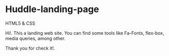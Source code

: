 # Huddle-landing-page

HTML5 & CSS

Hi!. This a landing web site. You can find some tools like Fa-Fonts, flex-box, media queries, among other.

Thank you for check it!.
